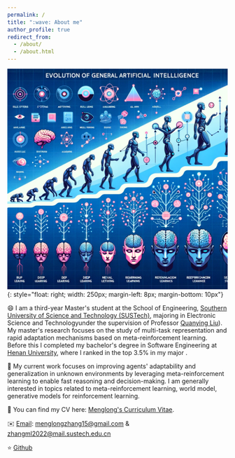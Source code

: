 ```yaml
---
permalink: /
title: ":wave: About me"
author_profile: true
redirect_from: 
  - /about/
  - /about.html
---
```


![aaai](/images/figureai.png){: style="float: right; width: 250px; margin-left: 8px; margin-bottom: 10px"}

:smile: I am a third-year Master's student at the School of Engineering, [Southern University of Science and Technology (SUSTech)](https://www.sustech.edu.cn/), majoring in ​Electronic Science and Technology​ under the supervision of ​Professor [Quanying Liu](https://faculty.sustech.edu.cn/?tagid=liuqy&iscss=1&snapid=1&orderby=date&go=2)). My master's research focuses on the study of multi-task representation and rapid adaptation mechanisms based on meta-reinforcement learning. Before this I completed my bachelor's degree in Software Engineering at ​[Henan University](https://www.henu.edu.cn/)​, where I ranked in the top 3.5% in my major .

🚀️ My current work focuses on improving agents' adaptability and generalization in unknown environments by leveraging meta-reinforcement learning to enable fast reasoning and decision-making. I am generally interested in topics related to meta-reinforcement learning, world model, generative models for reinforcement learning.

🤝 You can find my CV here: [Menglong's Curriculum Vitae](../assets/zml_CV.pdf).

✉️ [Email](mailto:menglongzhang15@gmail.com): menglongzhang15@gmail.com & zhangml2022@mail.sustech.edu.cn

⭐️ [Github](https://github.com/SCI-I)


